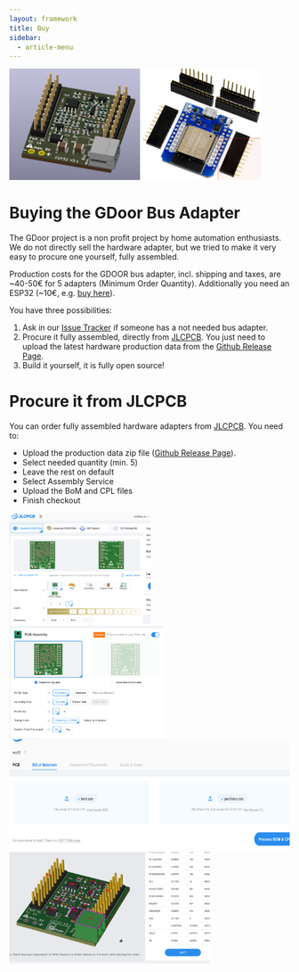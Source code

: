 ```yaml
---
layout: framework
title: Buy
sidebar:
  - article-menu
---
```


<div class="image">
<img src="./assets/images/doc-3d.png" height="200px"/>
<img src="./assets/images/doc-esp32.png" height="200px"/>
</div>

# Buying the GDoor Bus Adapter

The GDoor project is a non profit project by home automation enthusiasts.
We do not directly sell the hardware adapter,
but we tried to make it very easy to procure one yourself, fully assembled.


Production costs for the GDOOR bus adapter, incl. shipping and taxes, are ~40-50€ for 5 adapters (Minimum Order Quantity).
Additionally you need an ESP32 (~10€, e.g. [buy here](https://www.az-delivery.de/en/products/esp32-d1-mini)).

You have three possibilities:
1. Ask in our [Issue Tracker](https://github.com/gdoor-org/gdoor/issues) if someone has
a not needed bus adapter.
2. Procure it fully assembled, directly from [JLCPCB](https://jlcpcb.com).
You just need to upload the latest hardware production data from the [Github Release Page](https://github.com/gdoor-org/gdoor/releases/).
3. Build it yourself, it is fully open source!

# Procure it from JLCPCB
You can order fully assembled hardware adapters from [JLCPCB](https://jlcpcb.com).
You need to:
- Upload the production data zip file ([Github Release Page](https://github.com/gdoor-org/gdoor/releases/)).
- Select needed quantity (min. 5)
- Leave the rest on default
- Select Assembly Service
- Upload the BoM and CPL files
- Finish checkout

<div class="image">
<a href="./assets/images/doc-jlcpcb-gerber.png" target="blank"><img src="./assets/images/doc-jlcpcb-gerber.png" height="200px"/></a>
<a href="./assets/images/doc-jlcpcb-assembly.png" target="blank"><img src="./assets/images/doc-jlcpcb-assembly.png" height="200px"/></a>
</div>
<div class="image">
<a href="./assets/images/doc-jlcpcb-bom.png" target="blank"><img src="./assets/images/doc-jlcpcb-bom.png" height="200px"/></a>
</div>
<div class="image">
<a href="./assets/images/doc-jlcpcb-3d.png" target="blank"><img src="./assets/images/doc-jlcpcb-3d.png" height="200px"/></a>
</div>